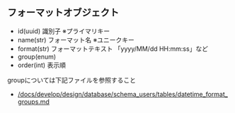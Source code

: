 ## フォーマットオブジェクト

- id(uuid) 識別子 ※プライマリキー
- name(str) フォーマット名 ※ユニークキー
- format(str) フォーマットテキスト 「yyyy/MM/dd HH:mm:ss」など
- group(enum)
- order(int) 表示順

groupについては下記ファイルを参照すること

- [/docs/develop/design/database/schema_users/tables/datetime_format_groups.md](/docs/develop/design/database/schema_users/tables/datetime_format_groups.md)
